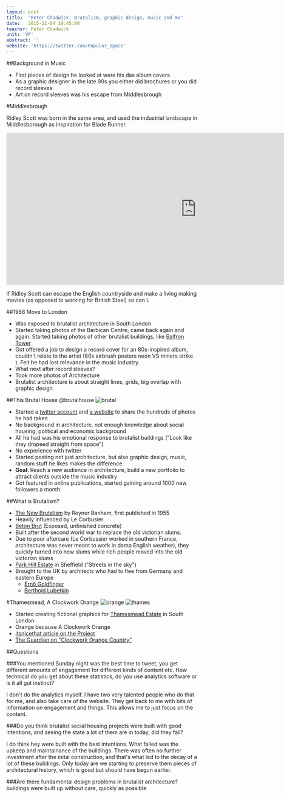 ```yaml
---
layout: post
title:  "Peter Chadwick: Brutalism, graphic design, music and me"
date:   2015-11-04 10:45:00
teacher: Peter Chadwick
unit: 'VP'
abstract: ''
website: 'https://twitter.com/Popular_Space'
---
```


##Background in Music

- First pieces of design he looked at were his das album covers
- As a graphic designer in the late 90s you either did brochures or you did record sleeves
- Art on record sleeves was his escape from Middlesbrough

#Middlesbrough

Ridley Scott was born in the same area, and used the industrial landscape in Middlesborough as inspiration for Blade Runner.

<iframe width="1000" height="400" src="https://www.youtube.com/embed/-fu7jN2_2pE" frameborder="0" allowfullscreen></iframe>

If Ridley Scott can escape the English countryside and make a living making movies (as opposed to working for British Steel) so can I.

##1988 Move to London
- Was exposed to brutalist architecture in South London
- Started taking photos of the Barbican Centre, came back again and again. Started taking photos of other brutalist buildings, like [Balfron Tower](https://en.wikipedia.org/wiki/Balfron_Tower)
- Got offered a job to design a record cover for an 80s-inspired album, couldn't relate to the artist (80s airbrush posters neon VS miners strike
). Felt he had lost relevance in the music industry.
- What next after record sleeves?
- Took more photos of Architecture
- Brutalist architecture is about straight lines, grids, big overlap with graphic design

##This Brutal House @brutalhouse
![brutal](http://cdn.siteinspire.com/screengrabs/images/000/006/293/large.jpg)

- Started a [twitter account](http://www.twitter.com/brutalhouse) and [a website](http://www.thisbrutalhouse.com/
) to share the hundreds of photos he had taken
- No background in architecture, not enough knowledge about social housing, political and economic background
- All he had was his emotional response to brutalist buildings ("Look like they dropeed straight from space")
- No experience with twitter
- Started posting not just architecture, but also graphic design, music, random stuff he likes
makes the difference
- **Goal**: Reach a new audience in architecture, build a new portfolio to attract clients outside the music industry
- Got featured in online publications, started gaining around 1000 new followers a month

##What is Brutalism?
- [The New Brutalism](http://www.architectural-review.com/essays/1955-december-the-new-brutalism-by-reyner-banham/8603840.article) by Reyner Banham, first published in 1955
- Heavily influenced by Le Corbusier
- [Beton Brut](https://en.wikipedia.org/wiki/B%C3%A9ton_brut) (Exposed, unfinished concrete)
- Built after the second world war to replace the old victorian slums.
- Due to poor aftercare (Le Corbussier worked in southern France, architecture was never meant to work in damp English weather), they quickly turned into new slums while rich people moved into the old victorian slums
- [Park Hill Estate](https://en.wikipedia.org/wiki/Park_Hill,_Sheffield) in Sheffield ("Streets in the sky")
- Brought to the UK by architects who had to flee from Germany and eastern Europe
	- [Ernő Goldfinger](https://en.wikipedia.org/wiki/Ern%C5%91_Goldfinger)
	- [Berthold Lubetkin](https://en.wikipedia.org/wiki/Berthold_Lubetkin)

#Thamesmead, A Clockwork Orange
![orange](http://i0.wp.com/www.lovelondoncouncilhousing.com/wp-content/uploads/2013/06/LLCH-ACO.jpg)
![thames](http://assets.itsnicethat.com/system/files/032014/531858765c3e3c505a005b26/images_slice_large/tm%E2%80%94posters4.jpg?1438262055)

- Started creating fictional graphics for [Thamesmead Estate](https://en.wikipedia.org/wiki/Thamesmead) in South London
- Orange because A Clockwork Orange
- [Itsnicethat article on the Project](http://www.itsnicethat.com/articles/popular-this-brutal-house)
- [The Guardian on "Clockwork Orange Country"](http://www.theguardian.com/culture/2000/mar/13/artsfeatures2)

##Questions

###You mentioned Sunday night was the best time to tweet, you get different amounts of engagement for different kinds of content etc. How technical do you get about these statistics, do you use analytics software or is it all gut instinct? 

I don't do the analytics myself. I have two very talented people who do that for me, and also take care of the website. They get back to me with bits of information on engagement and things. This allows me to just focus on the content.

###Do you think brutalist social housing projects were built with good intentions, and seeing the state a lot of them are in today, did they fail?

I do think hey were built with the best intentions. What failed was the upkeep and maintainance of the buildings. There was often no further investment after the inital construction, and that's what led to the decay of a lot of these bulidings. Only today are we starting to preserve them pieces of architectural history, which is good but should have begun earlier.

###Are there fundamental design problems in brutalist architecture?
buildings were built up without care, quickly as possible
